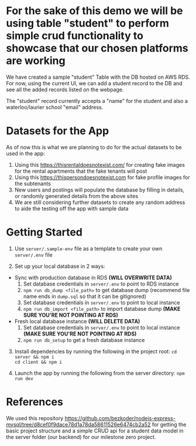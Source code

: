 # For the sake of this demo we will be using table "student" to perform simple crud functionality to showcase that our chosen platforms are working #
We have created a sample "student" Table with the DB hosted on AWS RDS. For now, using the current UI, we can add a student record to the DB and see all the added records listed on the webpage.

The "student" record currently accepts a "name" for the student and also a waterloo/laurier school "email" address.

# Datasets for the App #
As of now this is what we are planning to do for the actual datasets to be used in the app:
1. Using this https://thisrentaldoesnotexist.com/ for creating fake images for the rental apartments that the fake tenants will post
2. Using this https://thispersondoesnotexist.com for fake profile images for the subtenants
3. New users and postings will populate the database by filling in details, or randomly generated details from the above sites
4. We are still considering further datasets to create any random address to aide the testing off the app with sample data

# Getting Started #
1. Use `server/.sample-env` file as a template to create your own `server/.env` file

2. Set up your local database in 2 ways:
  - Sync with production database in RDS **(WILL OVERWRITE DATA)**
    1. Set database credentials in `server/.env` to point to RDS instance
    2. `npm run db_dump <file_path>` to get database dump (recommend file name ends in `dump.sql` so that it can be gitignored)
    3. Set database credentials in `server/.env` to point to local instance
    4. `npm run db_import <file_path>` to import database dump **(MAKE SURE YOU'RE NOT POINTING AT RDS)**
  - Fresh local database instance **(WILL DELETE DATA)**
    1. Set database credentials in `server/.env` to point to local instance **(MAKE SURE YOU'RE NOT POINTING AT RDS)**
    2. `npm run db_setup` to get a fresh database instance

3. Install dependencies by running the following in the project root:
`cd server && npm i` <br>
`cd client && npm i`

4. Launch the app by running the following from the server directory:
`npm run dev`

# References #
We used this repository https://github.com/bezkoder/nodejs-express-mysql/tree/d8cef0f9dace78d1a78da58611526e6474cb2a52 for getting the basic project structure and a simple CRUD api for a student data model in the server folder (our backend) for our milestone zero project.
